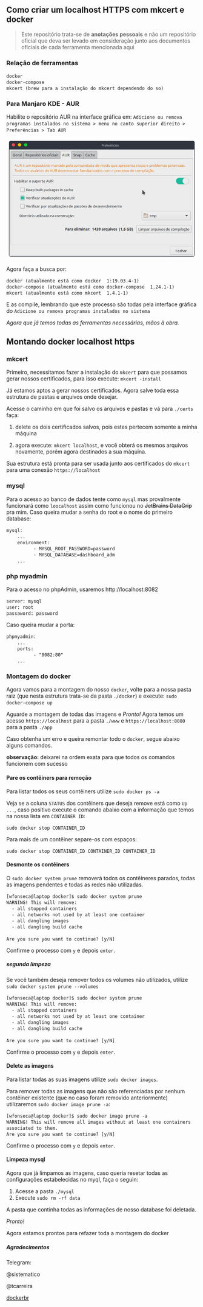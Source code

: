 ## Como criar um localhost HTTPS com mkcert e docker

> Este repositório trata-se de **anotações pessoais** e não um repositório oficial que deva ser levado em consideração junto aos documentos oficiais de cada ferramenta mencionada aqui

### Relação de ferramentas

```
docker
docker-compose
mkcert (brew para a instalação do mkcert dependendo do so)
```

### Para Manjaro KDE - AUR

Habilite o repositório AUR na interface gráfica em: ``Adicione ou remova programas instalados no sistema > menu no canto superior direito > Preferências > Tab AUR``

![](img/prefencias-aur.png)

Agora faça a busca por:
```
docker (atualmente está como docker  1:19.03.4-1)
docker-compose (atualmente está como docker-compose  1.24.1-1)
mkcert (atualmente está como mkcert  1.4.1-1)
```
E as compile, lembrando que este processo são todas pela interface gráfica do ``Adicione ou remova programas instalados no sistema``

_Agora que já temos todas as ferramentas necessárias, mãos à obra._

## Montando docker localhost https

### mkcert

Primeiro, necessitamos fazer a instalação do ``mkcert`` para que possamos gerar nossos certificados, para isso execute: ``mkcert -install``

Já estamos aptos a gerar nossos certificados. Agora salve toda essa estrutura de pastas e arquivos onde desejar.

Acesse o caminho em que foi salvo os arquivos e pastas e vá para ``./certs`` faça: 

1. delete os dois certificados salvos, pois estes pertecem somente a minha máquina

1. agora execute: ``mkcert localhost``, e você obterá os mesmos arquivos novamente, porém agora destinados a sua máquina.

Sua estrutura está pronta para ser usada junto aos certificados do ``mkcert`` para uma conexão ``https://localhost``


### mysql

Para o acesso ao banco de dados tente como ``mysql`` mas provalmente funcionará como ``loocalhost`` assim como funcionou no ~~JetBrains DataGrip~~ pra mim.
Caso queira mudar a senha do root e o nome do primeiro database:
```
mysql:
    ...
    environment:
          - MYSQL_ROOT_PASSWORD=password
          - MYSQL_DATABASE=dashboard_adm
    ...

```

### php myadmin
Para o acesso no phpAdmin, usaremos http://localhost:8082

```
server: mysql
user: root
passaword: password
```

Caso queira mudar a porta:
```
phpmyadmin:
    ...
    ports:
          - "8082:80"
    ...
```

### Montagem do docker

Agora vamos para a montagem do nosso ``docker``, volte para a nossa pasta raiz (que nesta estrutura trata-se da pasta ``./docker``) e execute: ``sudo docker-compose up``

Aguarde a montagem de todas das imagens e _Pronto!_ Agora temos um acesso ``https://localhost`` para a pasta ``./www`` e ``https://localhost:8080`` para a pasta ``./app``


Caso obtenha um erro e queira remontar todo o ``docker``, segue abaixo alguns comandos.

**observação:** deixarei na ordem exata para que todos os comandos funcionem com sucesso

#### Pare os contêiners para remoção

Para listar todos os seus contêiners utilize ``sudo docker ps -a``

Veja se a coluna `STATUS` dos contêiners que deseja remove está como `Up ...`, caso positivo execute o comando abaixo com a informação que temos na nossa lista em `CONTAINER ID`:

```
sudo docker stop CONTAINER_ID
```

Para mais de um contêiner separe-os com espaços:

```
sudo docker stop CONTAINER_ID CONTAINER_ID CONTAINER_ID
```

#### Desmonte os contêiners

O ``sudo docker system prune`` removerá todos os contêineres parados, todas as imagens pendentes e todas as redes não utilizadas.

```
[wfonseca@laptop docker]$ sudo docker system prune
WARNING! This will remove:
  - all stopped containers
  - all networks not used by at least one container
  - all dangling images
  - all dangling build cache

Are you sure you want to continue? [y/N]
```

Confirme o processo com ``y`` e depois ``enter``.

##### segunda limpeza

Se você também deseja remover todos os volumes não utilizados, utilize ``sudo docker system prune --volumes``

```
[wfonseca@laptop docker]$ sudo docker system prune
WARNING! This will remove:
  - all stopped containers
  - all networks not used by at least one container
  - all dangling images
  - all dangling build cache

Are you sure you want to continue? [y/N]
```

Confirme o processo com ``y`` e depois ``enter``.

#### Delete as imagens

Para listar todas as suas imagens utilize ``sudo docker images``.

Para remover todas as imagens que não são referenciadas por nenhum contêiner existente (que no caso foram removido anteriormente) utilizaremos ``sudo docker image prune -a``:
```
[wfonseca@laptop docker]$ sudo docker image prune -a
WARNING! This will remove all images without at least one containers associated to them.
Are you sure you want to continue? [y/N]
```

Confirme o processo com ``y`` e depois ``enter``.

#### Limpeza mysql

Agora que já limpamos as imagens, caso queria resetar todas as configurações estabelecidas no myql, faça o seguin:
1. Acesse a pasta ``./mysql``
1. Execute ``sudo rm -rf data``

A pasta que continha todas as informações de nosso database foi deletada.

_Pronto!_

Agora estamos prontos para refazer toda a montagem do docker

##### Agradecimentos

Telegram:

@sistematico

@tcarreira

[dockerbr](https://t.me/dockerbr)
